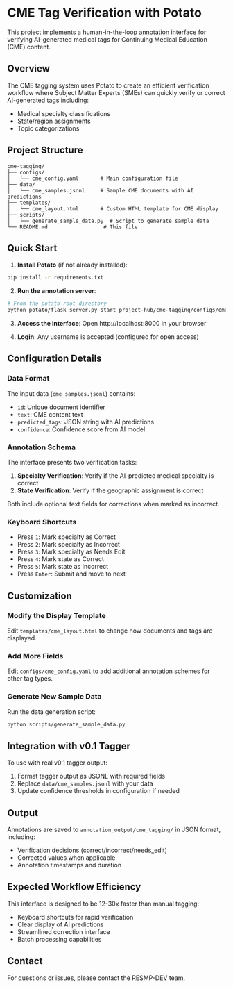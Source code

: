 # CME Tag Verification with Potato

This project implements a human-in-the-loop annotation interface for verifying AI-generated medical tags for Continuing Medical Education (CME) content.

## Overview

The CME tagging system uses Potato to create an efficient verification workflow where Subject Matter Experts (SMEs) can quickly verify or correct AI-generated tags including:
- Medical specialty classifications
- State/region assignments  
- Topic categorizations

## Project Structure

```
cme-tagging/
├── configs/
│   └── cme_config.yaml       # Main configuration file
├── data/
│   └── cme_samples.jsonl     # Sample CME documents with AI predictions
├── templates/
│   └── cme_layout.html       # Custom HTML template for CME display
├── scripts/
│   └── generate_sample_data.py  # Script to generate sample data
└── README.md                  # This file
```

## Quick Start

1. **Install Potato** (if not already installed):
```bash
pip install -r requirements.txt
```

2. **Run the annotation server**:
```bash
# From the potato root directory
python potato/flask_server.py start project-hub/cme-tagging/configs/cme_config.yaml -p 8000
```

3. **Access the interface**:
Open http://localhost:8000 in your browser

4. **Login**:
Any username is accepted (configured for open access)

## Configuration Details

### Data Format
The input data (`cme_samples.jsonl`) contains:
- `id`: Unique document identifier
- `text`: CME content text
- `predicted_tags`: JSON string with AI predictions
- `confidence`: Confidence score from AI model

### Annotation Schema
The interface presents two verification tasks:
1. **Specialty Verification**: Verify if the AI-predicted medical specialty is correct
2. **State Verification**: Verify if the geographic assignment is correct

Both include optional text fields for corrections when marked as incorrect.

### Keyboard Shortcuts
- Press `1`: Mark specialty as Correct
- Press `2`: Mark specialty as Incorrect  
- Press `3`: Mark specialty as Needs Edit
- Press `4`: Mark state as Correct
- Press `5`: Mark state as Incorrect
- Press `Enter`: Submit and move to next

## Customization

### Modify the Display Template
Edit `templates/cme_layout.html` to change how documents and tags are displayed.

### Add More Fields
Edit `configs/cme_config.yaml` to add additional annotation schemes for other tag types.

### Generate New Sample Data
Run the data generation script:
```bash
python scripts/generate_sample_data.py
```

## Integration with v0.1 Tagger

To use with real v0.1 tagger output:
1. Format tagger output as JSONL with required fields
2. Replace `data/cme_samples.jsonl` with your data
3. Update confidence thresholds in configuration if needed

## Output

Annotations are saved to `annotation_output/cme_tagging/` in JSON format, including:
- Verification decisions (correct/incorrect/needs_edit)
- Corrected values when applicable
- Annotation timestamps and duration

## Expected Workflow Efficiency

This interface is designed to be 12-30x faster than manual tagging:
- Keyboard shortcuts for rapid verification
- Clear display of AI predictions
- Streamlined correction interface
- Batch processing capabilities

## Contact

For questions or issues, please contact the RESMP-DEV team.
